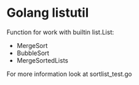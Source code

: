 # Golang listutil

Function for work with builtin list.List:
  - MergeSort
  - BubbleSort
  - MergeSortedLists

For more information look at sortlist_test.go